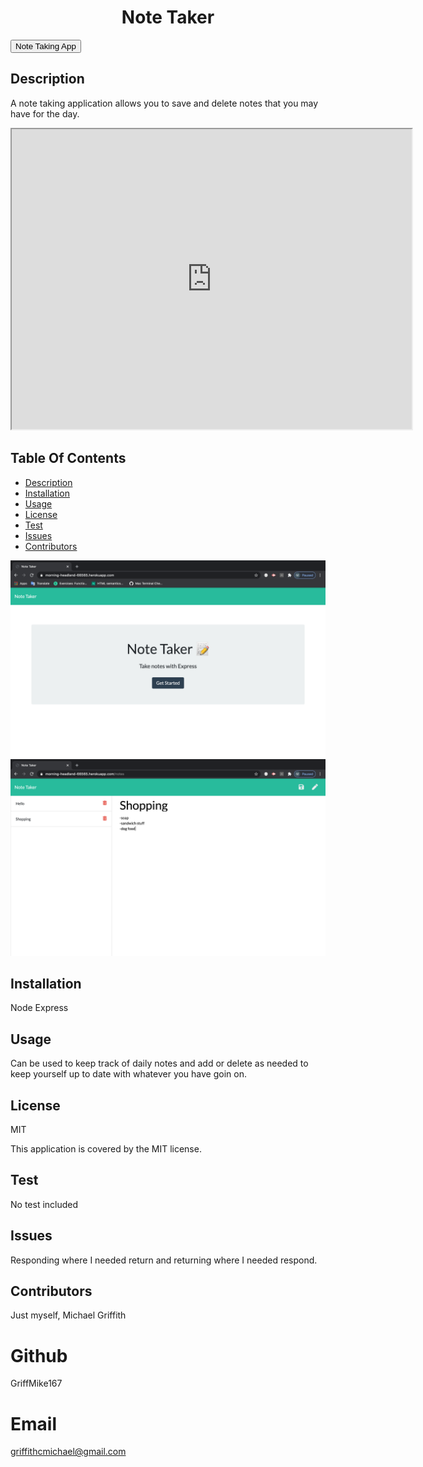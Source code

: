 <h1 align="center">Note Taker</h1>

<button name="button" onclick="https://morning-headland-66565.herokuapp.com/">Note Taking App</button>

## Description
A note taking application allows you to save and delete notes that you may have for the day.

<iframe src="https://drive.google.com/file/d/1XG3ub8tpNWf4608M_h_v00uSRcNCr_ZO/preview" width="640" height="480"></iframe>

## Table Of Contents
  - [Description](#discriptionOfProject)
  - [Installation](#installationOfProject)
  - [Usage](#usageOfProject)
  - [License](#licenseOfProject)
  - [Test](#testOfProject)
  - [Issues](#issuesOfProject)
  - [Contributors](#contributorsOfProject)

<img src="noteTaking1.png" alt="Note Taking"> 
<img src="noteTaking.png" alt="taking notes"> 

## Installation
Node Express

## Usage
Can be used to keep track of daily notes and add or delete as needed to keep yourself up to date with whatever you have goin on.

## License
MIT

This application is covered by the MIT license.

## Test
No test included

## Issues
Responding where I needed return and returning where I needed respond.

## Contributors
Just myself, Michael Griffith


# Github
  GriffMike167

# Email
  griffithcmichael@gmail.com



